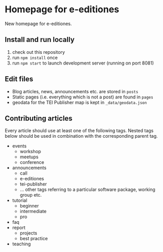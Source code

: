 # Homepage for e-editiones

New homepage for e-editiones.

## Install and run locally

1. check out this repository
2. run `npm install` once
3. run `npm start` to launch development server (running on port 8081)

## Edit files

* Blog articles, news, announcements etc. are stored in `posts`
* Static pages (i.e. everything which is not a post) are found in `pages`
* geodata for the TEI Publisher map is kept in `_data/geodata.json`

## Contributing articles

Every article should use at least one of the following tags. Nested tags below should be used in combination with the corresponding parent tag.

* events
  * workshop
  * meetups
  * conference
* announcements
  * call
  * e-editiones
  * tei-publisher
  * ... other tags referring to a particular software package, working group etc.
* tutorial
  * beginner
  * intermediate
  * pro
* faq
* report
  * projects
  * best practice
* teaching
